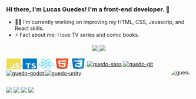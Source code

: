 ### Hi there, I'm Lucas Guedes! I'm a front-end developer. 👋

- 👨‍💻 I’m currently working on improving my HTML, CSS, Javascrip, and React skills.
- ⚡ Fact about me: I love TV series and comic books.

<div align="center">
  <a href="https://github.com/guedev">
  <img height="160em" src="https://github-readme-stats.vercel.app/api?username=guedev&show_icons=true&theme=dark&include_all_commits=true&count_private=true"/>
  <img height="160em" src="https://github-readme-stats.vercel.app/api/top-langs/?username=guedev&layout=compact&langs_count=7&theme=dark"/>
</div>

<div style="display: inline_block"><br>
  <img align="center" alt="guedo-Js" height="30" width="40" src="https://raw.githubusercontent.com/devicons/devicon/master/icons/javascript/javascript-plain.svg">
  <img align="center" alt="guedo-Ts" height="30" width="40" src="https://raw.githubusercontent.com/devicons/devicon/master/icons/typescript/typescript-plain.svg">
  <img align="center" alt="guedo-React" height="30" width="40" src="https://raw.githubusercontent.com/devicons/devicon/master/icons/react/react-original.svg">
  <img align="center" alt="guedo-HTML" height="30" width="40" src="https://raw.githubusercontent.com/devicons/devicon/master/icons/html5/html5-original.svg">
  <img align="center" alt="guedo-CSS" height="30" width="40" src="https://raw.githubusercontent.com/devicons/devicon/master/icons/css3/css3-original.svg">
  <img align="center" alt="guedo-sass" height="30" width="40" src="https://cdn.jsdelivr.net/gh/devicons/devicon/icons/sass/sass-original.svg" />        
  <img align="center" alt="guedo-git" height="30" width="40" src="https://cdn.jsdelivr.net/gh/devicons/devicon/icons/git/git-original.svg" />
  <img align="center" alt="guedo-godot" height="30" width="40" src="https://cdn.jsdelivr.net/gh/devicons/devicon/icons/godot/godot-original.svg" />
  <img align="center" alt="guedo-unity" height="30" width="40" src="https://cdn.jsdelivr.net/gh/devicons/devicon/icons/unity/unity-original.svg" />

  <img align="right" alt="guedo" height="150" style="border-radius:50px;" src="https://cdn.discordapp.com/attachments/533072346068549632/954504016346382416/3971df43-95d1-4557-86c9-35904796a349-profile_image-300x300.png">
</div>
  
  ##
  
  <div> 
  <a href="https://instagram.com/gued_1" target="_blank"><img src="https://img.shields.io/badge/-Instagram-%23E4405F?style=for-the-badge&logo=instagram&logoColor=white" target="_blank"></a>
 	<a href="https://www.twitch.tv/gued_1" target="_blank"><img src="https://img.shields.io/badge/Twitch-9146FF?style=for-the-badge&logo=twitch&logoColor=white" target="_blank"></a>
  <a href = "mailto:dev.guedes27@gmail.com"><img src="https://img.shields.io/badge/-Gmail-%23333?style=for-the-badge&logo=gmail&logoColor=white" target="_blank"></a>
  <a href="https://www.linkedin.com/in/lucas-guedes-75a25920a/" target="_blank"><img src="https://img.shields.io/badge/-LinkedIn-%230077B5?style=for-the-badge&logo=linkedin&logoColor=white" target="_blank"></a> 
 

</div>
